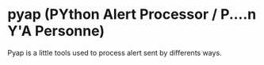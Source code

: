 # pyap (PYthon Alert Processor  / P....n Y'A Personne)

Pyap is a little tools used to process alert sent by differents ways.




